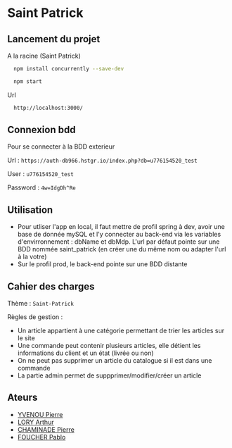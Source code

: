 
# Saint Patrick



## Lancement du projet

A la racine (Saint Patrick)

```bash
  npm install concurrently --save-dev
```
```bash
  npm start
```
Url
```bash
  http://localhost:3000/
```

## Connexion bdd

Pour se connecter à la BDD exterieur

Url : `https://auth-db966.hstgr.io/index.php?db=u776154520_test`

User : `u776154520_test`

Password : `4w=IdgDh^Re`

## Utilisation

- Pour utliser l'app en local, il faut mettre de profil spring à dev, avoir une base de donnée mySQL et l'y connecter au back-end via les variables d'envirronnement : dbName et dbMdp. L'url par défaut pointe sur une BDD nommée saint_patrick (en créer une du même nom ou adapter l'url à la votre)
- Sur le profil prod, le back-end pointe sur une BDD distante

## Cahier des charges

Thème : `Saint-Patrick`

Règles de gestion : 
- Un article appartient à une catégorie permettant de trier les articles sur le site
- Une commande peut contenir plusieurs articles, elle détient les informations du client et un état (livrée ou non)
- On ne peut pas supprimer un article du catalogue si il est dans une commande
- La partie admin permet de suppprimer/modifier/créer un article

## Ateurs

- [YVENOU Pierre]()
- [LORY Arthur]()
- [CHAMINADE Pierre]()
- [FOUCHER Pablo]()

